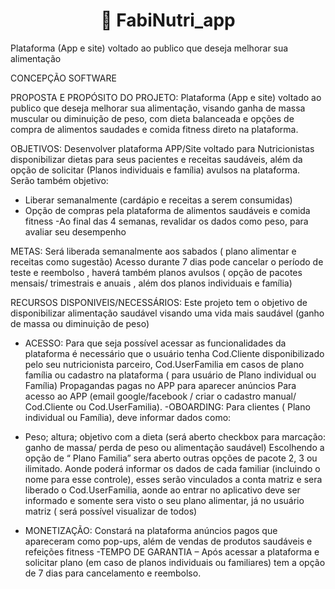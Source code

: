 <h1 align = "center"> 📁 FabiNutri_app </h1>
Plataforma (App e site) voltado ao publico que deseja melhorar sua alimentação



CONCEPÇÃO SOFTWARE

PROPOSTA E PROPÓSITO DO PROJETO:
Plataforma (App e site) voltado ao publico que deseja melhorar sua alimentação, visando ganha de massa muscular ou diminuição de peso, com dieta balanceada e opções de compra de alimentos saudades e comida fitness direto na plataforma.

OBJETIVOS:
Desenvolver plataforma APP/Site voltado para Nutricionistas disponibilizar dietas para seus pacientes e receitas saudáveis, além da opção de solicitar (Planos individuais e família) avulsos na plataforma.
Serão também objetivo:
- Liberar semanalmente (cardápio e receitas a serem consumidas)
- Opção de compras pela plataforma de alimentos saudáveis e comida fitness
-Ao final das 4 semanas, revalidar os dados como peso, para avaliar seu desempenho

METAS:
Será liberada semanalmente aos sabados ( plano alimentar e receitas como sugestão)
Acesso durante 7 dias pode cancelar o período de teste e reembolso , haverá também planos avulsos ( opção de pacotes mensais/ trimestrais e anuais , além dos planos individuais e família)

RECURSOS DISPONIVEIS/NECESSÁRIOS:
Este projeto tem o objetivo de disponibilizar alimentação saudável visando uma vida mais saudável (ganho de massa ou diminuição de peso)
- ACESSO: Para que seja possível acessar as funcionalidades da plataforma é necessário que o usuário tenha Cod.Cliente disponibilizado pelo seu nutricionista parceiro, Cod.UserFamilia em casos de plano família ou cadastro na plataforma ( para usuário de Plano individual ou Família)
Propagandas pagas no APP para aparecer anúncios
Para acesso ao APP (email google/facebook / criar o cadastro manual/ Cod.Cliente ou Cod.UserFamilia).
-OBOARDING: Para clientes ( Plano individual ou Família), deve informar dados como:
 * Peso; altura; objetivo com a dieta (será aberto checkbox para marcação: ganho de massa/ perda de peso ou alimentação saudável)
Escolhendo a opção de “ Plano Familia” sera aberto outras opções de pacote 2, 3 ou ilimitado. Aonde poderá informar os dados de cada familiar (incluindo o nome para esse controle), esses serão vinculados a conta matriz e sera liberado o Cod.UserFamilia, aonde ao entrar no aplicativo deve ser informado e somente sera visto o seu plano alimentar, já no usuário matriz ( será possível visualizar de todos)

- MONETIZAÇÃO: Constará na plataforma anúncios pagos que apareceram como pop-ups, além de vendas de produtos saudáveis e refeições fitness 
-TEMPO DE GARANTIA – Após acessar a plataforma e solicitar plano (em caso de planos individuais ou familiares) tem a opção de 7 dias para cancelamento e reembolso.





